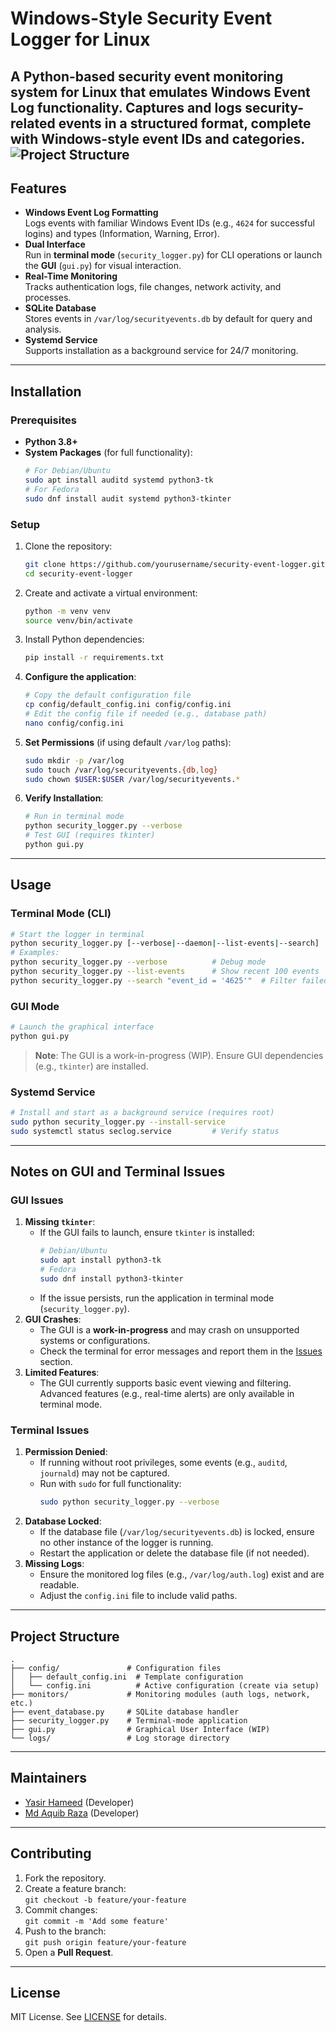 # Windows-Style Security Event Logger for Linux
A Python-based security event monitoring system for Linux that emulates Windows Event Log functionality. Captures and logs security-related events in a structured format, complete with Windows-style event IDs and categories.
![Project Structure](assets/demo.jpg) <!-- Screenshot -->
---
## Features
- **Windows Event Log Formatting**  
  Logs events with familiar Windows Event IDs (e.g., `4624` for successful logins) and types (Information, Warning, Error).
- **Dual Interface**  
  Run in **terminal mode** (`security_logger.py`) for CLI operations or launch the **GUI** (`gui.py`) for visual interaction.
- **Real-Time Monitoring**  
  Tracks authentication logs, file changes, network activity, and processes.
- **SQLite Database**  
  Stores events in `/var/log/securityevents.db` by default for query and analysis.
- **Systemd Service**  
  Supports installation as a background service for 24/7 monitoring.
---
## Installation
### Prerequisites
- **Python 3.8+**
- **System Packages** (for full functionality):
  ```bash
  # For Debian/Ubuntu
  sudo apt install auditd systemd python3-tk
  # For Fedora
  sudo dnf install audit systemd python3-tkinter
  ```
### Setup
1. Clone the repository:
   ```bash
   git clone https://github.com/yourusername/security-event-logger.git
   cd security-event-logger
   ```
2. Create and activate a virtual environment:
   ```bash
   python -m venv venv
   source venv/bin/activate
   ```
3. Install Python dependencies:
   ```bash
   pip install -r requirements.txt
   ```
4. **Configure the application**:
   ```bash
   # Copy the default configuration file
   cp config/default_config.ini config/config.ini
   # Edit the config file if needed (e.g., database path)
   nano config/config.ini
   ```
5. **Set Permissions** (if using default `/var/log` paths):
   ```bash
   sudo mkdir -p /var/log
   sudo touch /var/log/securityevents.{db,log}
   sudo chown $USER:$USER /var/log/securityevents.*
   ```
6. **Verify Installation**:
   ```bash
   # Run in terminal mode
   python security_logger.py --verbose
   # Test GUI (requires tkinter)
   python gui.py
   ```
---
## Usage
### Terminal Mode (CLI)
```bash
# Start the logger in terminal
python security_logger.py [--verbose|--daemon|--list-events|--search]
# Examples:
python security_logger.py --verbose          # Debug mode
python security_logger.py --list-events      # Show recent 100 events
python security_logger.py --search "event_id = '4625'"  # Filter failed logins
```
### GUI Mode
```bash
# Launch the graphical interface
python gui.py
```
> **Note**: The GUI is a work-in-progress (WIP). Ensure GUI dependencies (e.g., `tkinter`) are installed.
### Systemd Service
```bash
# Install and start as a background service (requires root)
sudo python security_logger.py --install-service
sudo systemctl status seclog.service         # Verify status
```
---


## Notes on GUI and Terminal Issues
### GUI Issues
1. **Missing `tkinter`**:
   - If the GUI fails to launch, ensure `tkinter` is installed:
     ```bash
     # Debian/Ubuntu
     sudo apt install python3-tk
     # Fedora
     sudo dnf install python3-tkinter
     ```
   - If the issue persists, run the application in terminal mode (`security_logger.py`).
2. **GUI Crashes**:
   - The GUI is a **work-in-progress** and may crash on unsupported systems or configurations.
   - Check the terminal for error messages and report them in the [Issues](https://github.com/cyberpunk47/security-event-logger/issues) section.
3. **Limited Features**:
   - The GUI currently supports basic event viewing and filtering. Advanced features (e.g., real-time alerts) are only available in terminal mode.
### Terminal Issues
1. **Permission Denied**:
   - If running without root privileges, some events (e.g., `auditd`, `journald`) may not be captured.
   - Run with `sudo` for full functionality:
     ```bash
     sudo python security_logger.py --verbose
     ```
2. **Database Locked**:
   - If the database file (`/var/log/securityevents.db`) is locked, ensure no other instance of the logger is running.
   - Restart the application or delete the database file (if not needed).
3. **Missing Logs**:
   - Ensure the monitored log files (e.g., `/var/log/auth.log`) exist and are readable.
   - Adjust the `config.ini` file to include valid paths.
---
## Project Structure
```
.
├── config/               # Configuration files
│   ├── default_config.ini  # Template configuration
│   └── config.ini          # Active configuration (create via setup)
├── monitors/             # Monitoring modules (auth logs, network, etc.)
├── event_database.py     # SQLite database handler
├── security_logger.py    # Terminal-mode application
├── gui.py                # Graphical User Interface (WIP)
└── logs/                 # Log storage directory
```
---
## Maintainers
- [Yasir Hameed](https://github.com/cyberpunk47) (Developer)
- [Md Aquib Raza](https://github.com/razaaquib99) (Developer)
---
## Contributing
1. Fork the repository.
2. Create a feature branch:  
   `git checkout -b feature/your-feature`
3. Commit changes:  
   `git commit -m 'Add some feature'`
4. Push to the branch:  
   `git push origin feature/your-feature`
5. Open a **Pull Request**.
---
## License
MIT License. See [LICENSE](LICENSE) for details.
